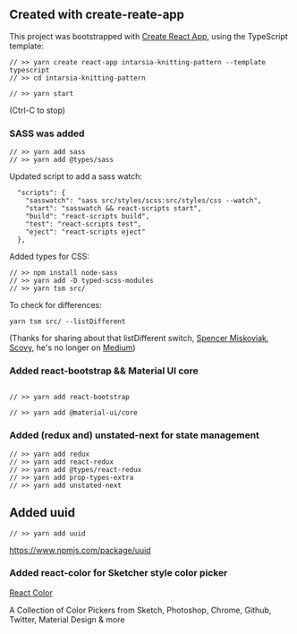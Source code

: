## Created with create-reate-app

This project was bootstrapped with [Create React App](https://github.com/facebook/create-react-app), using the TypeScript template:

```
// >> yarn create react-app intarsia-knitting-pattern --template typescript
// >> cd intarsia-knitting-pattern

// >> yarn start
```
(Ctrl-C to stop)
### SASS was added
```
// >> yarn add sass
// >> yarn add @types/sass
```
Updated script to add a sass watch:

```
  "scripts": {
    "sasswatch": "sass src/styles/scss:src/styles/css --watch",
    "start": "sasswatch && react-scripts start",
    "build": "react-scripts build",
    "test": "react-scripts test",
    "eject": "react-scripts eject"
  },
```
Added types for CSS:

```
// >> npm install node-sass
// >> yarn add -D typed-scss-modules
// >> yarn tsm src/
```
To check for differences:

```
yarn tsm src/ --listDifferent
```
(Thanks for sharing about that listDifferent switch, [Spencer Miskoviak](https://skovy.dev), [Scovy](https://github.com/skovy), he's no longer on [Medium](https://medium.com/rubber-ducking/generating-typescript-definitions-for-css-modules-using-sass-461e33623ec2))
### Added react-bootstrap && Material UI core
```

// >> yarn add react-bootstrap 

// >> yarn add @material-ui/core
```


### Added (redux and) unstated-next for state management

```
// >> yarn add redux
// >> yarn add react-redux
// >> yarn add @types/react-redux
// >> yarn add prop-types-extra
// >> yarn add unstated-next

```
## Added uuid

```
// >> yarn add uuid
```

https://www.npmjs.com/package/uuid

### Added react-color for Sketcher style color picker

[React Color](http://casesandberg.github.io/react-color/)


A Collection of Color Pickers from Sketch, Photoshop, Chrome, Github, Twitter, Material Design & more


